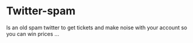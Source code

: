 # Twitter-spam
Is an old spam twitter to get tickets and make noise with your account so you can win prices ...

